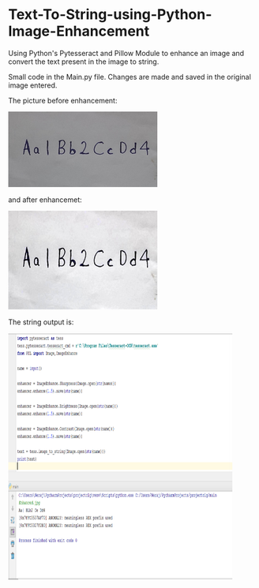 # Text-To-String-using-Python-Image-Enhancement
Using Python's Pytesseract and Pillow Module to enhance an image and convert the text present in the image to string.

Small code in the Main.py file. 
Changes are made and saved in the original image entered.

The picture before enhancement:

<img src= "https://github.com/sonalisaraswat/Text-To-String-using-Python-Image-Enhancement/blob/master/original.jpg" width="60%" heigth="200">

and after enhancemet:

<img src="https://github.com/sonalisaraswat/Text-To-String-using-Python-Image-Enhancement/blob/master/Enhanced.jpg" width="60%" height="200">

The string output is:

<img src="https://github.com/sonalisaraswat/Text-To-String-using-Python-Image-Enhancement/blob/master/code%2Boutput.png" width="90%" height="500">

